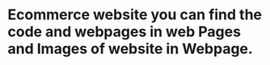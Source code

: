 # Ecommerce website you can find the code and webpages in web Pages and Images of website in Webpage.
